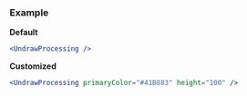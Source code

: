 ### Example

**Default**
```jsx
<UndrawProcessing />
```

**Customized**
```jsx
<UndrawProcessing primaryColor="#41B883" height="100" />
```
